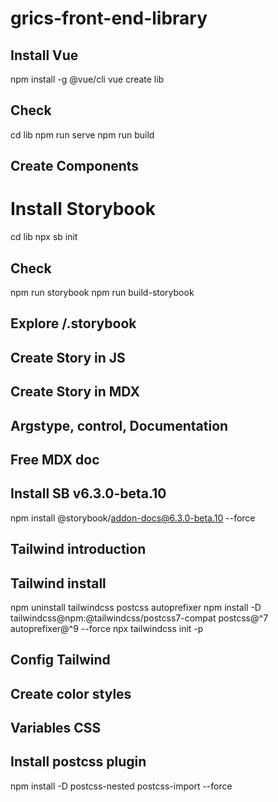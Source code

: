 # grics-front-end-library

## Install Vue
npm install -g @vue/cli
vue create lib

## Check
cd lib
npm run serve
npm run build

## Create Components
# Install Storybook
cd lib
npx sb init

## Check
npm run storybook
npm run build-storybook

## Explore /.storybook

## Create Story in JS

## Create Story in MDX

## Argstype, control, Documentation

## Free MDX doc

## Install SB v6.3.0-beta.10
npm install @storybook/addon-docs@6.3.0-beta.10 --force

## Tailwind introduction

## Tailwind install
npm uninstall tailwindcss postcss autoprefixer
npm install -D tailwindcss@npm:@tailwindcss/postcss7-compat postcss@^7 autoprefixer@^9 --force
npx tailwindcss init -p

## Config Tailwind

## Create color styles
## Variables CSS

## Install postcss plugin
npm install -D postcss-nested postcss-import --force
